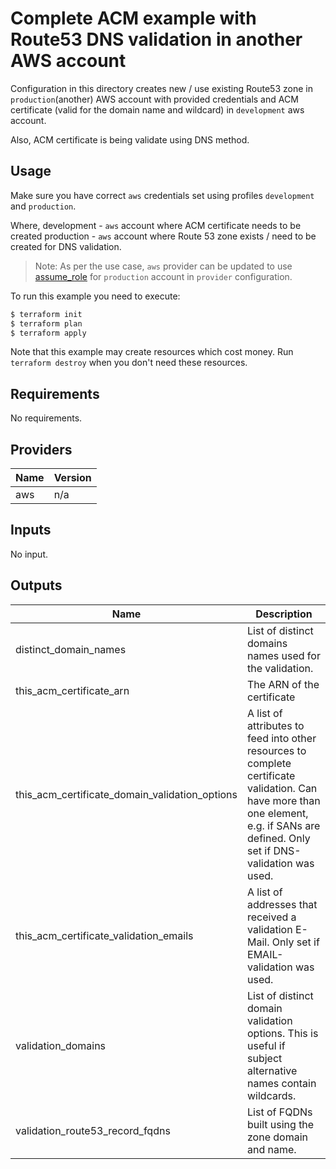 # Complete ACM example with Route53 DNS validation in another AWS account

Configuration in this directory creates new / use existing Route53 zone in `production`(another) AWS account with provided credentials and ACM certificate (valid for the domain name and wildcard) in `development` aws account.

Also, ACM certificate is being validate using DNS method.

## Usage

Make sure you have correct `aws` credentials set using profiles `development` and `production`.

Where,
development - `aws` account where ACM certificate needs to be created
production  - `aws` account where Route 53 zone exists / need to be created for DNS validation.

> Note: As per the use case, `aws` provider can be updated to use [assume_role](https://registry.terraform.io/providers/hashicorp/aws/latest/docs#assume-role) for `production` account in `provider` configuration.

To run this example you need to execute:

```bash
$ terraform init
$ terraform plan
$ terraform apply
```

Note that this example may create resources which cost money. Run `terraform destroy` when you don't need these resources.

<!-- BEGINNING OF PRE-COMMIT-TERRAFORM DOCS HOOK -->
## Requirements

No requirements.

## Providers

| Name | Version |
|------|---------|
| aws | n/a |

## Inputs

No input.

## Outputs

| Name | Description |
|------|-------------|
| distinct\_domain\_names | List of distinct domains names used for the validation. |
| this\_acm\_certificate\_arn | The ARN of the certificate |
| this\_acm\_certificate\_domain\_validation\_options | A list of attributes to feed into other resources to complete certificate validation. Can have more than one element, e.g. if SANs are defined. Only set if DNS-validation was used. |
| this\_acm\_certificate\_validation\_emails | A list of addresses that received a validation E-Mail. Only set if EMAIL-validation was used. |
| validation\_domains | List of distinct domain validation options. This is useful if subject alternative names contain wildcards. |
| validation\_route53\_record\_fqdns | List of FQDNs built using the zone domain and name. |

<!-- END OF PRE-COMMIT-TERRAFORM DOCS HOOK -->
